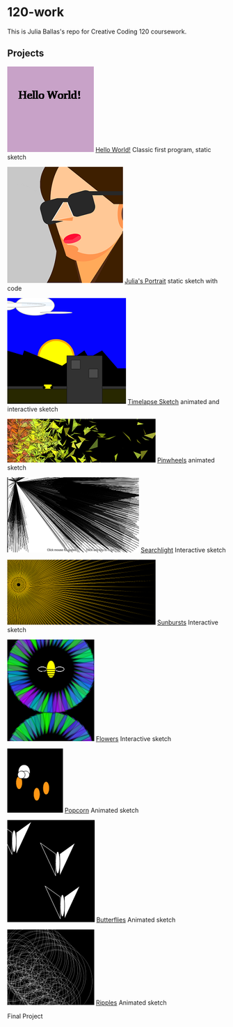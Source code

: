 # 120-work

This is Julia Ballas's repo for Creative Coding 120 coursework.

## Projects

![Hello World image](hw-3.png) [Hello World!](https://jballas.github.io/120-work/hw-3/)
Classic first program, static sketch

![Julia's portrait](hw-4.png) [Julia's Portrait](https://jballas.github.io/120-work/hw-4/index.html)
static sketch with code

![Timelapse Sketch](hw-5.png) [Timelapse Sketch](https://jballas.github.io/120-work/hw-5/index.html)
animated and interactive sketch

![hw-6: pinwheels](hw-6.png) [Pinwheels](https://jballas.github.io/120-work/hw-6/index.html)
animated sketch

![Week 7: Searchlight](hw-7.png) [Searchlight](https://jballas.github.io/120-work/HW-7/index.html)
Interactive sketch

![Week 8: Sunbursts](hw-8.png) [Sunbursts](https://jballas.github.io/120-work/hw-8/index.html)
Interactive sketch

![Week 10: Flowers and Bees](hw-10.png) [Flowers](https://jballas.github.io/120-work/hw-10/index.html)
Interactive sketch

![Week 11: Popcorn](hw-11.png) [Popcorn](https://jballas.github.io/120-work/hw-10/index.html)
Animated sketch

![Week 11: Butterflies](hw-11-butterflies.png) [Butterflies](https://jballas.github.io/120-work/course-work/week-11-butterflies/index.html)
Animated sketch

![Week 12: Ripples](hw-12.png) [Ripples](https://jballas.github.io/120-work/hw-10/index.html)
Animated sketch

Final Project